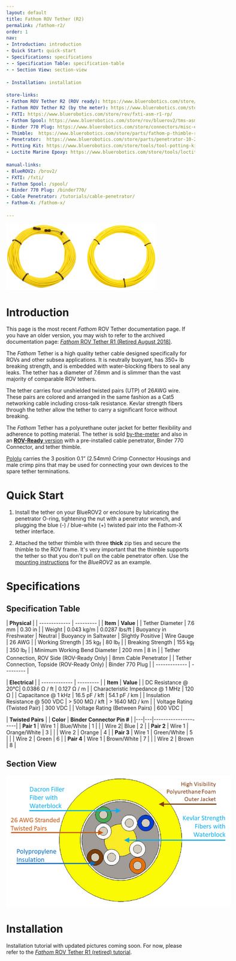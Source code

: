 ```yaml
---
layout: default
title: Fathom ROV Tether (R2)
permalink: /fathom-r2/
order: 1
nav:
- Introduction: introduction
- Quick Start: quick-start
- Specifications: specifications
- - Specification Table: specification-table
- - Section View: section-view

- Installation: installation

store-links:
- Fathom ROV Tether R2 (ROV ready): https://www.bluerobotics.com/store/cables/fathom-tether-nb-4p-26awg-r2/
- Fathom ROV Tether R2 (by the meter): https://www.bluerobotics.com/store/cables/cab-nbpuf-4utp-26awg/
- FXTI: https://www.bluerobotics.com/store/rov/fxti-asm-r1-rp/
- Fathom Spool: https://www.bluerobotics.com/store/rov/bluerov2/tms-asm-spool-r1-rp/
- Binder 770 Plug: https://www.bluerobotics.com/store/connectors/misc-elec-binder-770-plug-r1/
- Thimble:  https://www.bluerobotics.com/store/parts/fathom-p-thimble-r1/
- Penetrator:  https://www.bluerobotics.com/store/parts/penetrator-10-25-a-8mm-r2/
- Potting Kit: https://www.bluerobotics.com/store/tools/tool-potting-kit-r1/
- Loctite Marine Epoxy: https://www.bluerobotics.com/store/tools/loctite-marine-epoxy/

manual-links:
- BlueROV2: /brov2/
- FXTI: /fxti/
- Fathom Spool: /spool/
- Binder 770 Plug: /binder770/
- Cable Penetrator: /tutorials/cable-penetrator/
- Fathom-X: /fathom-x/

---
```


<img src="/fathom/cad/fathom-r2-banner.jpg" class="img-responsive img-center" style="max-width:400px"  />
	
# Introduction

<i class="fa fa-lightbulb-o fa-fw fa-2x blue"></i>
This page is the most recent _Fathom_ ROV Tether documentation page. If you have an older version, you may wish to refer to the archived documentation page: [_Fathom_ ROV Tether R1 (Retired August 2018)](http://docs.bluerobotics.com/fathom/).

The _Fathom_ Tether is a high quality tether cable designed specifically for ROVs and other subsea applications. 
It is neutrally buoyant, has 350+ lb breaking strength, and is embedded with water-blocking fibers to seal any leaks. The tether has a diameter of 7.6mm and is slimmer than the vast majority of comparable ROV tethers.

The tether carries four unshielded twisted pairs (UTP) of 26AWG wire. These pairs are colored and arranged in the same fashion as a Cat5 networking cable including cross-talk resistance. Kevlar strength fibers through the tether allow the tether to carry a significant force without breaking.

The _Fathom_ Tether has a polyurethane outer jacket for better flexibility and adherence to potting material. The tether is sold [by-the-meter](https://www.bluerobotics.com/store/cables/cab-nbpuf-4utp-26awg/) and also in an [**ROV-Ready** version](https://www.bluerobotics.com/store/cables/fathom-tether-nb-4p-26awg-r2/) with a pre-installed cable penetrator, Binder 770 Connector, and tether thimble. 

[Pololu](https://www.pololu.com/category/70/crimp-connector-housings) carries the 3 position 0.1” (2.54mm) Crimp Connector Housings and male crimp pins that may be used for connecting your own devices to the spare tether terminations.
 
# Quick Start

1. Install the tether on your BlueROV2 or enclosure by lubricating the penetrator O-ring, tightening the nut with a penetrator wrench, and plugging the blue (-) / blue-white (+) twisted pair into the Fathom-X tether interface.

2. Attached the tether thimble with three **thick** zip ties and secure the thimble to the ROV frame. It's very important that the thimble supports the tether so that you don't pull on the cable penetrator often. Use the [mounting instructions](http://docs.bluerobotics.com/brov2/assembly/#mounting-the-tether-to-the-frame) for the _BlueROV2_ as an example.
 
# Specifications

## Specification Table

|      **Physical**       |
| ------------- | --------- |
| **Item** | **Value** |
| Tether Diameter | 7.6 mm | 0.30 in |
| Weight | 0.043 kg/m | 0.0287 lbs/ft
| Buoyancy in Freshwater | Neutral 
| Buoyancy in Saltwater | Slightly Positive
| Wire Gauge | 26 AWG |
| Working Strength | 35 kg<sub>f</sub> | 80 lb<sub>f</sub> |
| Breaking Strength | 155 kg<sub>f</sub> | 350 lb<sub>f</sub> |
| Minimum Working Bend Diameter | 200 mm | 8 in |
| Tether Connection, ROV Side (ROV-Ready Only) | 8mm Cable Penetrator |
| Tether Connection, Topside (ROV-Ready Only) | Binder 770 Plug |
| ------------- | --------- |

|      **Electrical**       |
| ------------- | --------- |
| **Item** | **Value** |
| DC Resistance @ 20&deg;C| 0.0386 &Omega; / ft | 0.127 &Omega; / m |
| Characteristic Impedance @ 1 MHz | 120 &Omega; | 
| Capacitance @ 1 kHz      | 16.5 pF / kft | 54.1 pF / km |
| Insulation Resistance @ 500 VDC | > 500 M&Omega; / kft | > 1640 M&Omega; / km |
| Voltage Rating (Twisted Pair) | 300 VDC |
| Voltage Rating (Between Pairs)  | 600 VDC |

|      **Twisted Pairs**    | | **Color** | **Binder Connector Pin #** |
|---|---|---------------------|
| **Pair 1** | Wire 1 | Blue/White | 1 |
|         | Wire 2| Blue | 2 |
| **Pair 2** | Wire 1 | Orange/White | 3 |
|        | Wire 2 | Orange | 4 |
| **Pair 3** | Wire 1 | Green/White | 5 |
|        | Wire 2 | Green | 6 |
| **Pair 4** | Wire 1 | Brown/White | 7 |
|        | Wire 2 | Brown | 8 |

## Section View

<img src="/fathom/cad/CAB-NBPUF-4UTP-26AWG-R2-PUBLIC.PNG" class="img-responsive img-center" style="max-width:600px"  />

# Installation

Installation tutorial with updated pictures coming soon. For now, please refer to the [_Fathom_ ROV Tether R1 (retired) tutorial](http://docs.bluerobotics.com/fathom/#installation).


